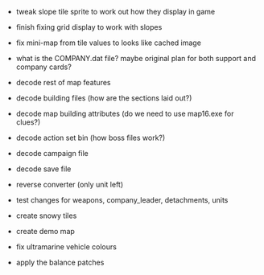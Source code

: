 * tweak slope tile sprite to work out how they display in game
* finish fixing grid display to work with slopes
* fix mini-map from tile values to looks like cached image
* what is the COMPANY.dat file? maybe original plan for both
support and company cards?
* decode rest of map features
* decode building files (how are the sections laid out?)
* decode map building attributes (do we need to use map16.exe for clues?)
* decode action set bin (how boss files work?)
* decode campaign file
* decode save file

* reverse converter (only unit left)
* test changes for weapons, company_leader, detachments, units
* create snowy tiles
* create demo map
* fix ultramarine vehicle colours
* apply the balance patches
